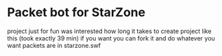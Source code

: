 # Packet bot for StarZone 
project just for fun was interested how long it takes to create project like this (took exactly 39 min) if you want you can fork it and do whatever you want packets are in starzone.swf

